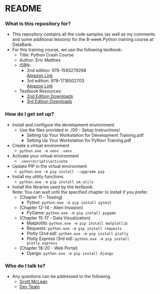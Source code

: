 # README #

### What is this repository for? ###

* This repository contains all the code samples (as well as my comments and some additional lessons) for the 8-week Python training course at DataBank.
* For this training course, we use the following textbook:
    * Title: Python Crash Course
    * Author: Eric Matthes
    * ISBN:
        * 2nd edition: 978-1593279288<br>[Amazon Link](https://www.amazon.com/Python-Crash-Course-Eric-Matthes/dp/1718502702)
        * 3rd edition: 978-1718502703<br>[Amazon Link](https://www.amazon.com/Python-Crash-Course-2nd-Edition/dp/1593279280)
    * Textbook Resources:
        * [2nd Edition Downloads](https://github.com/ehmatthes/pcc_2e/zipball/master/)
        * [3rd Edition Downloads](https://github.com/ehmatthes/pcc_3e/archive/refs/heads/main.zip)

### How do I get set up? ###

* Install and configure the development environment
    * Use the files provided in ./00 - Setup Instructions/
        * Setting Up Your Workstation for Development Training.pdf
        * Setting Up Your Workstation for Python Training.pdf
* Create a virtual environment
    * ```python.exe -m venv .venv``` 
* Activate your virtual environment
    * ```.venv\Scripts\activate```
* Update PIP in the virtual environment
    * ```python.exe -m pip install --upgrade pip```
* Install my utility functions
    * ```python.exe -m pip install sm_utils```
* Install the libraries used by the textbook.<br>Note: You can wait until the specified chapter to install if you prefer.
    * (Chapter 11 - Testing)
        * Pytest: ```python.exe -m pip install pytest```
    * (Chapter 12-14 - Alien Invasion)
        * PyGame: ```python.exe -m pip install pygame```
    * (Chapter 15-17 - Data Visualization)
        * Matplotlib: ```python.exe -m pip install matplotlib```
        * Requests: ```python.exe -m pip install requests```
        * Plotly (2nd ed): ```python.exe -m pip install plotly```
        * Plotly Express (3rd ed): ```python.exe -m pip install plotly.express```
    * (Chapter 18-20 - Web Portal)
        * Django: ```python.exe -m pip install django```

### Who do I talk to? ###

* Any questions can be addressed to the following
    * [Scott McLean](mailto:smclean@databankimx.com)
    * [Dev Team](mailto:development@databankimx.com)